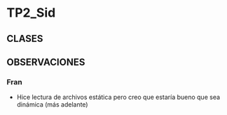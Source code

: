 # TP2_Sid

## CLASES

## OBSERVACIONES
### Fran
- Hice lectura de archivos estática pero creo que estaría bueno que sea dinámica (más adelante)